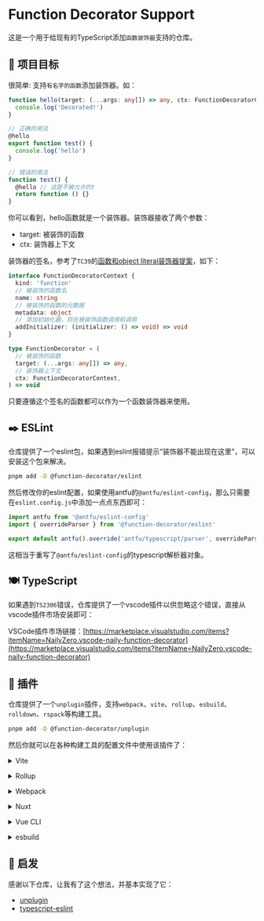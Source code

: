 # Function Decorator Support

这是一个用于给现有的TypeScript添加`函数装饰器`支持的仓库。

## 🎯 项目目标

很简单: 支持`有名字的函数`添加装饰器。如：

```ts
function hello(target: (...args: any[]) => any, ctx: FunctionDecoratorContext) {
  console.log('Decorated!')
}

// 正确的用法
@hello
export function test() {
  console.log('hello')
}

// 错误的用法
function test() {
  @hello // 这是不被允许的❗️
  return function () {}
}
```

你可以看到，hello函数就是一个装饰器。装饰器接收了两个参数：

- target: 被装饰的函数
- ctx: 装饰器上下文

装饰器的签名，参考了`TC39`的[函数和object literal装饰器提案](https://github.com/tc39/proposal-function-and-object-literal-element-decorators)，如下：

```ts
interface FunctionDecoratorContext {
  kind: 'function'
  // 被装饰的函数名
  name: string
  // 被装饰的函数的元数据
  metadata: object
  // 添加初始化器，将在被装饰函数调用前调用
  addInitializer: (initializer: () => void) => void
}

type FunctionDecorator = (
  // 被装饰的函数
  target: (...args: any[]) => any,
  // 装饰器上下文
  ctx: FunctionDecoratorContext,
) => void
```

只要遵循这个签名的函数都可以作为一个函数装饰器来使用。

## ✒️ ESLint

仓库提供了一个eslint包，如果遇到eslint报错提示“装饰器不能出现在这里”，可以安装这个包来解决。

```bash
pnpm add -D @function-decorator/eslint
```

然后修改你的eslint配置，如果使用antfu的`@antfu/eslint-config`，那么只需要在`eslint.config.js`中添加一点点东西即可：

```js
import antfu from '@antfu/eslint-config'
import { overrideParser } from '@function-decorator/eslint'

export default antfu().override('antfu/typescript/parser', overrideParser)
```

这相当于重写了`@antfu/eslint-config`的typescript解析器对象。

## 🍽️ TypeScript

如果遇到`TS2306`错误，仓库提供了一个vscode插件以供忽略这个错误，直接从vscode插件市场安装即可：

VSCode插件市场链接：[https://marketplace.visualstudio.com/items?itemName=NailyZero.vscode-naily-function-decorator](https://marketplace.visualstudio.com/items?itemName=NailyZero.vscode-naily-function-decorator)

## 🧩 插件

仓库提供了一个`unplugin`插件，支持`webpack`、`vite`、`rollup`、`esbuild`、`rolldown`、`rspack`等构建工具。

```bash
pnpm add -D @function-decorator/unplugin
```

然后你就可以在各种构建工具的配置文件中使用该插件了：

<details>
<summary>Vite</summary><br>

```ts
// vite.config.ts
import FnDecorator from '@function-decorator/unplugin/vite'

export default defineConfig({
  plugins: [
    FnDecorator({ /* options */ }),
  ],
})
```

Example: [`playground/`](./playground/)

<br></details>

<details>
<summary>Rollup</summary><br>

```ts
// rollup.config.js
import FnDecorator from '@function-decorator/unplugin/rollup'

export default {
  plugins: [
    FnDecorator({ /* options */ }),
  ],
}
```

<br></details>

<details>
<summary>Webpack</summary><br>

```ts
// webpack.config.js
module.exports = {
  /* ... */
  plugins: [
    require('@function-decorator/unplugin/webpack')({ /* options */ })
  ]
}
```

<br></details>

<details>
<summary>Nuxt</summary><br>

```ts
// nuxt.config.js
export default defineNuxtConfig({
  modules: [
    ['@function-decorator/unplugin/nuxt', { /* options */ }],
  ],
})
```

> This module works for both Nuxt 2 and [Nuxt Vite](https://github.com/nuxt/vite)

<br></details>

<details>
<summary>Vue CLI</summary><br>

```ts
// vue.config.js
module.exports = {
  configureWebpack: {
    plugins: [
      require('@function-decorator/unplugin/webpack')({ /* options */ }),
    ],
  },
}
```

<br></details>

<details>
<summary>esbuild</summary><br>

```ts
import FnDecorator from '@function-decorator/unplugin/esbuild'
// esbuild.config.js
import { build } from 'esbuild'

build({
  plugins: [FnDecorator()],
})
```

<br></details>

## 🧠 启发

感谢以下仓库，让我有了这个想法，并基本实现了它：

- [unplugin](https://github.com/unjs/unplugin)
- [typescript-eslint](https://github.com/typescript-eslint/typescript-eslint)
